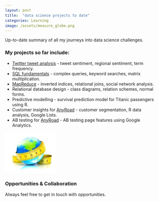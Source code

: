```yaml
---
layout: post
title:  "data science projects to date"
categories: Learning
image: /assets/measure_globe.png
---
```


Up-to-date summary of all my journeys into data science challenges.
<!--more-->

### My projects so far include:
* [Twitter tweet analysis](https://github.com/sarahleejane/Tweet-Sentiment) - tweet sentiment, regional sentiment, term frequency.
* [SQL fundamentals](https://github.com/sarahleejane/Playing-SQL) - complex queries, keyword searches, matrix multiplication.
* [MapReduce](https://github.com/sarahleejane/MapReduce-Basics) - inverted indices, relational joins, social network analysis.
* Relational database design - class diagrams, relation schemes, normal forms.
* Predictive modelling - survival prediction model for Titanic passengers using R. 
* Customer insights for [AnyRoad](https://www.anyroad.com/) - customer segmentation, R data analysis, Google Lists.
* AB testing for [AnyRoad](https://www.anyroad.com/) - AB testing page features using Google Analytics.

![Big data holds the answers](/assets/measure_globe.png)


### Opportunities & Collaboration
Always feel free to get in touch with opportunities.